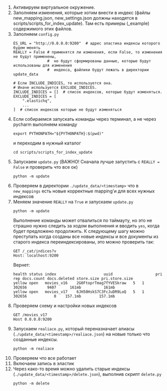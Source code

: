1) Активируем виртуальное окружение.
2) Заполняем изменения, которые хотим внести в индекс (файлы new_mapping.json, new_settings.json должны находятся в scripts/scripts_for_index_update). Там есть примеры (_example) содержимого этих файлов.
3) Заполняем `config.py`
    ```
    ES_URL = "http://0.0.0.0:9200"  # адрес эластика индексы которого будем менять
    REALLY = False # применятся ли изменения, если False, то изменения не будут применены, 
                   #  но будут сформированы данные, которые будут использованы для изменения 
                   #  индекса, файлики будут лежать в директории update_data
   
   # Если INCLUDE_INDICES, то используется она.
   # Иначе используется EXCLUDE_INDICES.
   INCLUDE_INDICES = []  # список индексов, которые будут изменяться. 
   EXCLUDE_INDICES = [
        ".elastichq",
        ...
    ]  # список индексов которые не будут изменяться
    ```
4) Если собираемся запускать команды через терминал, а не через pycharm выполняем команду
    ```
    export PYTHONPATH="${PYTHONPATH}:$(pwd)"
    ```
    и переходим в нужный каталог
    ```
    cd scripts/scripts_for_index_update
    ```
5) Запускаем `update.py` (ВАЖНО! Сначала лучше запустить с `REALLY = False` и проверить что все ок)
    ```
    python -m update
    ```
6) Проверяем в директории `./update_data/<timestamp>` что в `new_mappings` есть новые корректные mapping'и для всех нужных индексов 
7) Меняем значение `REALLY` на `True` и запускаем `update.py`
    ```
    python -m update
    ```
    Выполнение команды может отвалиться по таймауту, но это не страшно нужно следить за ходом выполнения и вводить `yes`, когда будет предложено продолжить. К следующему шагу можно преступать когда созданы все новые индексы и все документы из старого индекса переиндексированы, это можно проверить так:
    ```
    GET /_cat/indices?v
    Host: localhost:9200
    ```
    Вернет:
    ```
    health status index                     uuid                   pri rep docs.count docs.deleted store.size pri.store.size
    yellow open   movies_v16    2G0FtoprTmag7fYVESkraw   5   1     302656         9407      161mb          161mb
    yellow open   movies_v17    6JH50HskS7C3FcJuDR9LoQ   5   1     302656            0    157.1mb        157.1mb
    ```
8) Проверяем схему и настройки новых индексов
    ```
    GET /movies_v17
    Host 0.0.0.0:9200
    ```
9) Запускаем `realiace.py`, который переназначает алиасы (`./update_data/<timestamp>/realiace.json`) на новые только что созданные индексы.
    ```
    python -m realiace
    ```
10) Проверяем что все работает
11) Включаем запись в эластик
12) Через како-то время можно удалить старые индексы (`./update_data/<timestamp>/delete.json`), выполнив скрипт `delete.py`
    ```
    python -m delete
    ```
